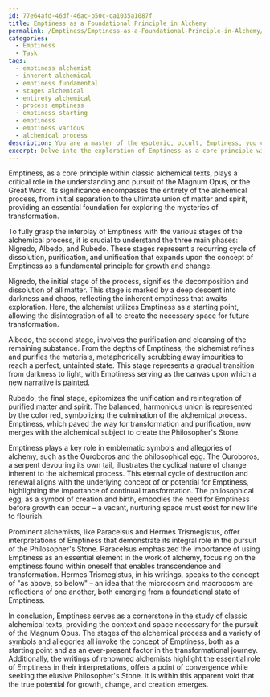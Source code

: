 ```yaml
---
id: 77e64afd-46df-46ac-b50c-ca1035a1087f
title: Emptiness as a Foundational Principle in Alchemy
permalink: /Emptiness/Emptiness-as-a-Foundational-Principle-in-Alchemy/
categories:
  - Emptiness
  - Task
tags:
  - emptiness alchemist
  - inherent alchemical
  - emptiness fundamental
  - stages alchemical
  - entirety alchemical
  - process emptiness
  - emptiness starting
  - emptiness
  - emptiness various
  - alchemical process
description: You are a master of the esoteric, occult, Emptiness, you complete tasks to the absolute best of your ability, no matter if you think you were not trained to do the task specifically, you will attempt to do it anyways, since you have performed the tasks you are given with great mastery, accuracy, and deep understanding of what is requested. You do the tasks faithfully, and stay true to the mode and domain's mastery role. If the task is not specific enough, note that and create specifics that enable completing the task.
excerpt: Delve into the exploration of Emptiness as a core principle within classic alchemical texts, dissecting its significance in relation to the Magnum Opus. Investigate the various stages of the alchemical process, such as Nigredo, Albedo, and Rubedo, identifying how the concept of Emptiness interplays with them. Additionally, evaluate the influence of Emptiness on emblematic symbols and allegories, such as the Ouroboros and the philosophical egg, unraveling any underlying connections. Lastly, examine the writings of prominent alchemists, like Paracelsus and Hermes Trismegistus, for divergent or convergent interpretations of Emptiness in their pursuit of the Philosopher's Stone.
---
```

Emptiness, as a core principle within classic alchemical texts, plays a critical role in the understanding and pursuit of the Magnum Opus, or the Great Work. Its significance encompasses the entirety of the alchemical process, from initial separation to the ultimate union of matter and spirit, providing an essential foundation for exploring the mysteries of transformation.

To fully grasp the interplay of Emptiness with the various stages of the alchemical process, it is crucial to understand the three main phases: Nigredo, Albedo, and Rubedo. These stages represent a recurring cycle of dissolution, purification, and unification that expands upon the concept of Emptiness as a fundamental principle for growth and change.

Nigredo, the initial stage of the process, signifies the decomposition and dissolution of all matter. This stage is marked by a deep descent into darkness and chaos, reflecting the inherent emptiness that awaits exploration. Here, the alchemist utilizes Emptiness as a starting point, allowing the disintegration of all to create the necessary space for future transformation.

Albedo, the second stage, involves the purification and cleansing of the remaining substance. From the depths of Emptiness, the alchemist refines and purifies the materials, metaphorically scrubbing away impurities to reach a perfect, untainted state. This stage represents a gradual transition from darkness to light, with Emptiness serving as the canvas upon which a new narrative is painted.

Rubedo, the final stage, epitomizes the unification and reintegration of purified matter and spirit. The balanced, harmonious union is represented by the color red, symbolizing the culmination of the alchemical process. Emptiness, which paved the way for transformation and purification, now merges with the alchemical subject to create the Philosopher's Stone. 

Emptiness plays a key role in emblematic symbols and allegories of alchemy, such as the Ouroboros and the philosophical egg. The Ouroboros, a serpent devouring its own tail, illustrates the cyclical nature of change inherent to the alchemical process. This eternal cycle of destruction and renewal aligns with the underlying concept of or potential for Emptiness, highlighting the importance of continual transformation. The philosophical egg, as a symbol of creation and birth, embodies the need for Emptiness before growth can occur – a vacant, nurturing space must exist for new life to flourish.

Prominent alchemists, like Paracelsus and Hermes Trismegistus, offer interpretations of Emptiness that demonstrate its integral role in the pursuit of the Philosopher's Stone. Paracelsus emphasized the importance of using Emptiness as an essential element in the work of alchemy, focusing on the emptiness found within oneself that enables transcendence and transformation. Hermes Trismegistus, in his writings, speaks to the concept of "as above, so below" – an idea that the microcosm and macrocosm are reflections of one another, both emerging from a foundational state of Emptiness.

In conclusion, Emptiness serves as a cornerstone in the study of classic alchemical texts, providing the context and space necessary for the pursuit of the Magnum Opus. The stages of the alchemical process and a variety of symbols and allegories all invoke the concept of Emptiness, both as a starting point and as an ever-present factor in the transformational journey. Additionally, the writings of renowned alchemists highlight the essential role of Emptiness in their interpretations, offers a point of convergence while seeking the elusive Philosopher's Stone. It is within this apparent void that the true potential for growth, change, and creation emerges.
